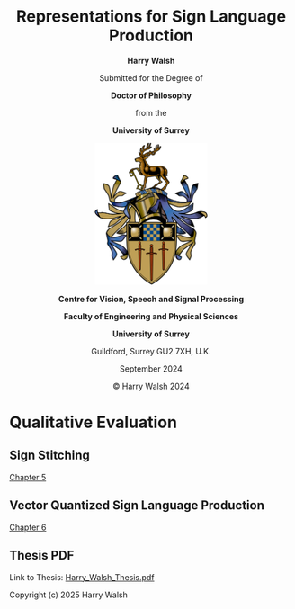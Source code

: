 <div align="center">

# Representations for Sign Language Production

**Harry Walsh**

Submitted for the Degree of

**Doctor of Philosophy**

from the

**University of Surrey**

[//]: # (![ColourCrest.jpg]&#40;ColourCrest.jpg&#41;{: width="20%" height="20%"})
<img src="ColourCrest.jpg" alt="drawing" width="200"/>

**Centre for Vision, Speech and Signal Processing**

**Faculty of Engineering and Physical Sciences**

**University of Surrey**

Guildford, Surrey GU2 7XH, U.K.

September 2024

© Harry Walsh 2024

</div>

# Qualitative Evaluation
## Sign Stitching
[Chapter 5](./ch5/README.md)

## Vector Quantized Sign Language Production
[Chapter 6 ](./ch6/README.md)

## Thesis PDF 

Link to Thesis: [Harry_Walsh_Thesis.pdf](https://github.com/user-attachments/files/23163524/Harry_Walsh_Thesis.pdf)


Copyright (c) 2025 Harry Walsh
